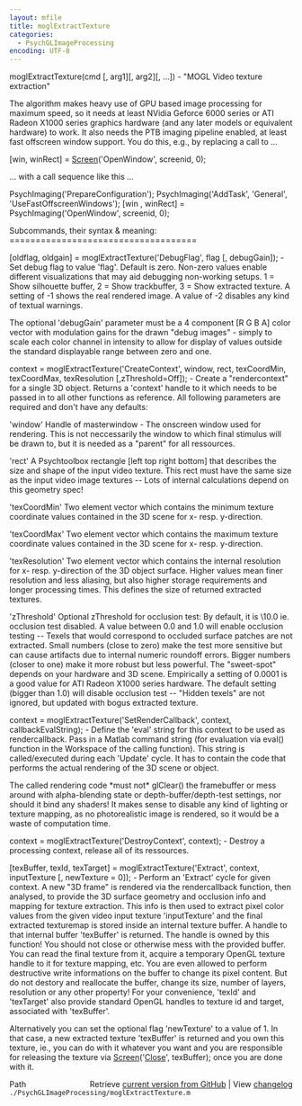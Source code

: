 ```yaml
---
layout: mfile
title: moglExtractTexture
categories:
  - PsychGLImageProcessing
encoding: UTF-8
---
```


moglExtractTexture(cmd [, arg1][, arg2][, ...]) - "MOGL Video texture extraction"


The algorithm makes heavy use of GPU based image processing for maximum
speed, so it needs at least NVidia Geforce 6000 series or ATI Radeon
X1000 series graphics hardware (and any later models or equivalent
hardware) to work. It also needs the PTB imaging pipeline enabled, at
least fast offscreen window support. You do this, e.g., by replacing a
call to ...

[win, winRect] = [Screen](/docs/Screen)('OpenWindow', screenid, 0);

... with a call sequence like this ...

PsychImaging('PrepareConfiguration');
PsychImaging('AddTask', 'General', 'UseFastOffscreenWindows');
[win , winRect] = PsychImaging('OpenWindow', screenid, 0);



Subcommands, their syntax & meaning:
\====================================

[oldflag, oldgain] = moglExtractTexture('DebugFlag', flag [, debugGain]);
\- Set debug flag to value 'flag'. Default is zero. Non-zero values enable
different visualizations that may aid debugging non-working setups. 1 =
Show silhouette buffer, 2 = Show trackbuffer, 3 = Show extracted texture.
A setting of -1 shows the real rendered image. A value of -2 disables any
kind of textual warnings.

The optional 'debugGain' parameter must be a 4 component [R G B A] color
vector with modulation gains for the drawn "debug images" - simply to
scale each color channel in intensity to allow for display of values
outside the standard displayable range between zero and one.


context = moglExtractTexture('CreateContext', window, rect, texCoordMin, texCoordMax, texResolution [,zThreshold=Off]);
\- Create a "rendercontext" for a single 3D object. Returns a 'context'
handle to it which needs to be passed in to all other functions as
reference. All following parameters are required and don't have any
defaults:

'window' Handle of masterwindow - The onscreen window used for rendering.
This is not neccessarily the window to which final stimulus will be drawn
to, but it is needed as a "parent" for all ressources.

'rect' A Psychtoolbox rectangle [left top right bottom] that describes
the size and shape of the input video texture. This rect must have the
same size as the input video image textures -- Lots of internal
calculations depend on this geometry spec!

'texCoordMin' Two element vector which contains the minimum texture
coordinate values contained in the 3D scene for x- resp. y-direction.

'texCoordMax' Two element vector which contains the maximum texture
coordinate values contained in the 3D scene for x- resp. y-direction.

'texResolution' Two element vector which contains the internal resolution
for x- resp. y-direction of the 3D object surface. Higher values mean finer
resolution and less aliasing, but also higher storage requirements and
longer processing times. This defines the size of returned extracted
textures.

'zThreshold' Optional zThreshold for occlusion test: By default, it is
\10.0 ie. occlusion test disabled. A value between 0.0 and 1.0 will enable
occlusion testing -- Texels that would correspond to occluded surface patches are
not extracted. Small numbers (close to zero) make the test more sensitive but
can cause artifacts due to internal numeric roundoff errors. Bigger
numbers (closer to one) make it more robust but less powerful. The
"sweet-spot" depends on your hardware and 3D scene. Empirically a setting
of 0.0001 is a good value for ATI Radeon X1000 series hardware.
The default setting (bigger than 1.0) will disable occlusion test --
"Hidden texels" are not ignored, but updated with bogus extracted texture.


context = moglExtractTexture('SetRenderCallback', context, callbackEvalString);
\- Define the 'eval' string for this context to be used as rendercallback.
Pass in a Matlab command string (for evaluation via eval() function in the
Workspace of the calling function). This string is called/executed during
each 'Update' cycle. It has to contain the code that performs the actual
rendering of the 3D scene or object.

The called rendering code \*must not\* glClear() the framebuffer or mess
around with alpha-blending state or depth-buffer/depth-test settings, nor
should it bind any shaders! It makes sense to disable any kind of
lighting or texture mapping, as no photorealistic image is rendered, so
it would be a waste of computation time.


context = moglExtractTexture('DestroyContext', context);
\- Destroy a processing context, release all of its ressources.


[texBuffer, texId, texTarget] = moglExtractTexture('Extract', context, inputTexture [, newTexture = 0]);
\- Perform an 'Extract' cycle for given context. A new "3D frame" is rendered
via the rendercallback function, then analysed, to provide the 3D surface
geometry and occlusion info and mapping for texture extraction. This info
is then used to extract pixel color values from the given video input
texture 'inputTexture' and the final extracted texturemap is stored
inside an internal texture buffer. A handle to that internal buffer
'texBuffer' is returned. The handle is owned by this function! You should
not close or otherwise mess with the provided buffer. You can read the
final texture from it, acquire a temporary OpenGL texture handle to it
for texture mapping, etc. You are even allowed to perform destructive
write informations on the buffer to change its pixel content. But do not
destory and reallocate the buffer, change its size, number of layers,
resolution or any other property! For your convenience, 'texId' and
'texTarget' also provide standard OpenGL handles to texture id and
target, associated with 'texBuffer'.

Alternatively you can set the optional flag 'newTexture' to a value of 1.
In that case, a new extracted texture 'texBuffer' is returned and you own
this texture, ie., you can do with it whatever you want and you are
responsible for releasing the texture via [Screen](/docs/Screen)('[Close](/docs/Close)', texBuffer);
once you are done with it.



<div class="code_header" style="text-align:right;">
  <span style="float:left;">Path&nbsp;&nbsp;</span> <span class="counter">Retrieve <a href=
  "https://raw.github.com/Psychtoolbox-3/Psychtoolbox-3/beta/./PsychGLImageProcessing/moglExtractTexture.m">current version from GitHub</a> | View <a href=
  "https://github.com/Psychtoolbox-3/Psychtoolbox-3/commits/beta/./PsychGLImageProcessing/moglExtractTexture.m">changelog</a></span>
</div>
<div class="code">
  <code>./PsychGLImageProcessing/moglExtractTexture.m</code>
</div>
